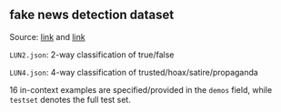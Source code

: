 ## fake news detection dataset

Source: [link](https://aclanthology.org/D17-1317/) and [link](https://aclanthology.org/2021.acl-long.62/)

`LUN2.json`: 2-way classification of true/false

`LUN4.json`: 4-way classification of trusted/hoax/satire/propaganda

16 in-context examples are specified/provided in the `demos` field, while `testset` denotes the full test set.